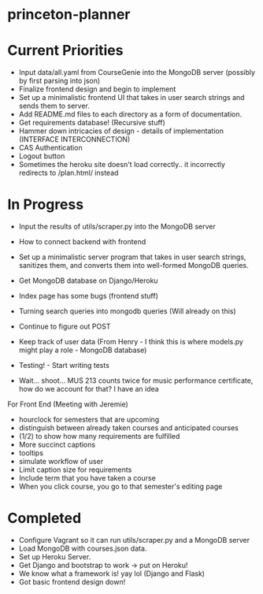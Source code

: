 # princeton-planner

Current Priorities
===================
- Input data/all.yaml from CourseGenie into the MongoDB server (possibly by first parsing into json)
- Finalize frontend design and begin to implement
- Set up a minimalistic frontend UI that takes in user search strings and sends them to server.
- Add README.md files to each directory as a form of documentation.
- Get requirements database! (Recursive stuff)
- Hammer down intricacies of design - details of implementation (INTERFACE INTERCONNECTION)
- CAS Authentication
- Logout button
- Sometimes the heroku site doesn't load correctly.. it incorrectly redirects to /plan.html/ instead

In Progress
====================
- Input the results of utils/scraper.py into the MongoDB server
- How to connect backend with frontend
- Set up a minimalistic server program that takes in user search strings, sanitizes them, and converts them into well-formed MongoDB queries.
- Get MongoDB database on Django/Heroku
- Index page has some bugs (frontend stuff)
- Turning search queries into mongodb queries (Will already on this)
- Continue to figure out POST
- Keep track of user data (From Henry - I think this is where models.py might play a role - MongoDB database)
- Testing! - Start writing tests

- Wait... shoot... MUS 213 counts twice for music performance certificate, how do we account for that? I have an idea

For Front End (Meeting with Jeremie)
- hourclock for semesters that are upcoming
- distinguish between already taken courses and anticipated courses
- (1/2) to show how many requirements are fulfilled
- More succinct captions
- tooltips
- simulate workflow of user
- Limit caption size for requirements
- Include term that you have taken a course
- When you click course, you go to that semester's editing page

Completed
====================
- Configure Vagrant so it can run utils/scraper.py and a MongoDB server
- Load MongoDB with courses.json data.
- Set up Heroku Server.
- Get Django and bootstrap to work -> put on Heroku!
- We know what a framework is! yay lol (Django and Flask)
- Got basic frontend design down!
